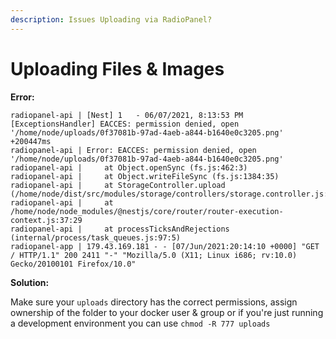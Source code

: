 ```yaml
---
description: Issues Uploading via RadioPanel?
---
```


# Uploading Files & Images

**Error:**

```
radiopanel-api | [Nest] 1   - 06/07/2021, 8:13:53 PM   [ExceptionsHandler] EACCES: permission denied, open '/home/node/uploads/0f37081b-97ad-4aeb-a844-b1640e0c3205.png' +200447ms
radiopanel-api | Error: EACCES: permission denied, open '/home/node/uploads/0f37081b-97ad-4aeb-a844-b1640e0c3205.png'
radiopanel-api |     at Object.openSync (fs.js:462:3)
radiopanel-api |     at Object.writeFileSync (fs.js:1384:35)
radiopanel-api |     at StorageController.upload (/home/node/dist/src/modules/storage/controllers/storage.controller.js:59:26)
radiopanel-api |     at /home/node/node_modules/@nestjs/core/router/router-execution-context.js:37:29
radiopanel-api |     at processTicksAndRejections (internal/process/task_queues.js:97:5)
radiopanel-app | 179.43.169.181 - - [07/Jun/2021:20:14:10 +0000] "GET / HTTP/1.1" 200 2411 "-" "Mozilla/5.0 (X11; Linux i686; rv:10.0) Gecko/20100101 Firefox/10.0"
```

**Solution:**

Make sure your `uploads` directory has the correct permissions, assign ownership of the folder to your docker user & group or if you're just running a development environment you can use `chmod -R 777 uploads`
